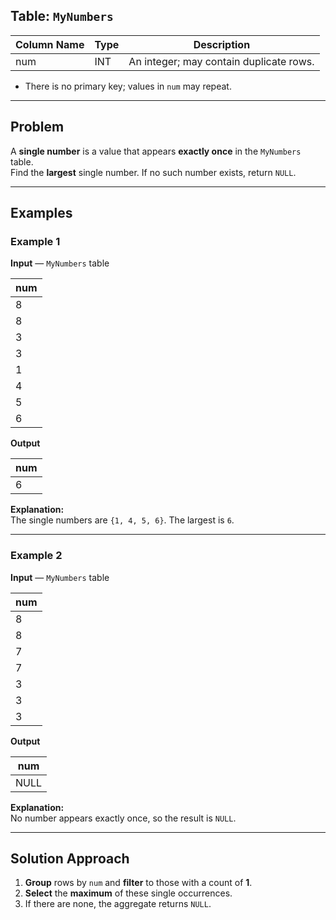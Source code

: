 ## Table: `MyNumbers`

| Column Name | Type | Description                             |
|-------------|------|-----------------------------------------|
| num         | INT  | An integer; may contain duplicate rows. |

- There is no primary key; values in `num` may repeat.

---

## Problem

A **single number** is a value that appears **exactly once** in the `MyNumbers` table.  
Find the **largest** single number. If no such number exists, return `NULL`.

---

## Examples

### Example 1

**Input** — `MyNumbers` table

| num |
| --- |
| 8   |
| 8   |
| 3   |
| 3   |
| 1   |
| 4   |
| 5   |
| 6   |

**Output**

| num |
| --- |
| 6   |

**Explanation:**  
The single numbers are `{1, 4, 5, 6}`. The largest is `6`.

---

### Example 2

**Input** — `MyNumbers` table

| num |
| --- |
| 8   |
| 8   |
| 7   |
| 7   |
| 3   |
| 3   |
| 3   |

**Output**

| num  |
| ---- |
| NULL |

**Explanation:**  
No number appears exactly once, so the result is `NULL`.

---

## Solution Approach

1. **Group** rows by `num` and **filter** to those with a count of **1**.  
2. **Select** the **maximum** of these single occurrences.  
3. If there are none, the aggregate returns `NULL`.